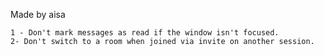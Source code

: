 Made by aisa

    1 - Don't mark messages as read if the window isn't focused.
    2- Don't switch to a room when joined via invite on another session.
